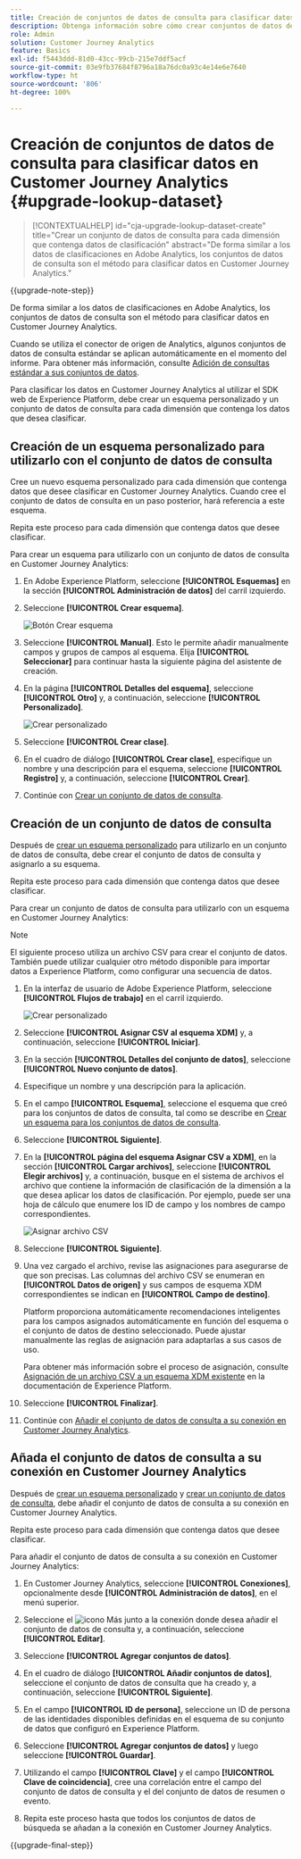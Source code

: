 ```yaml
---
title: Creación de conjuntos de datos de consulta para clasificar datos en Customer Journey Analytics
description: Obtenga información sobre cómo crear conjuntos de datos de consulta para clasificar datos en Customer Journey Analytics
role: Admin
solution: Customer Journey Analytics
feature: Basics
exl-id: f5443ddd-81d0-43cc-99cb-215e7ddf5acf
source-git-commit: 03e9fb37684f8796a18a76dc0a93c4e14e6e7640
workflow-type: ht
source-wordcount: '806'
ht-degree: 100%

---
```


# Creación de conjuntos de datos de consulta para clasificar datos en Customer Journey Analytics {#upgrade-lookup-dataset}

<!-- markdownlint-disable MD034 -->

>[!CONTEXTUALHELP]
>id="cja-upgrade-lookup-dataset-create"
>title="Crear un conjunto de datos de consulta para cada dimensión que contenga datos de clasificación"
>abstract="De forma similar a los datos de clasificaciones en Adobe Analytics, los conjuntos de datos de consulta son el método para clasificar datos en Customer Journey Analytics."

<!-- markdownlint-enable MD034 -->

{{upgrade-note-step}}

De forma similar a los datos de clasificaciones en Adobe Analytics, los conjuntos de datos de consulta son el método para clasificar datos en Customer Journey Analytics.

Cuando se utiliza el conector de origen de Analytics, algunos conjuntos de datos de consulta estándar se aplican automáticamente en el momento del informe. Para obtener más información, consulte [Adición de consultas estándar a sus conjuntos de datos](/help/connections/standard-lookups.md).

Para clasificar los datos en Customer Journey Analytics al utilizar el SDK web de Experience Platform, debe crear un esquema personalizado y un conjunto de datos de consulta para cada dimensión que contenga los datos que desea clasificar.

## Creación de un esquema personalizado para utilizarlo con el conjunto de datos de consulta

Cree un nuevo esquema personalizado para cada dimensión que contenga datos que desee clasificar en Customer Journey Analytics. Cuando cree el conjunto de datos de consulta en un paso posterior, hará referencia a este esquema.

Repita este proceso para cada dimensión que contenga datos que desee clasificar.

Para crear un esquema para utilizarlo con un conjunto de datos de consulta en Customer Journey Analytics:

1. En Adobe Experience Platform, seleccione **[!UICONTROL Esquemas]** en la sección **[!UICONTROL Administración de datos]** del carril izquierdo.

1. Seleccione **[!UICONTROL Crear esquema]**. 

   ![Botón Crear esquema](assets/schema-create.png)

1. Seleccione **[!UICONTROL Manual]**. Esto le permite añadir manualmente campos y grupos de campos al esquema. Elija **[!UICONTROL Seleccionar]** para continuar hasta la siguiente página del asistente de creación.

1. En la página **[!UICONTROL Detalles del esquema]**, seleccione **[!UICONTROL Otro]** y, a continuación, seleccione **[!UICONTROL Personalizado]**.

   ![Crear personalizado](assets/schema-custom.png)

1. Seleccione **[!UICONTROL Crear clase]**.

   <!-- add screenshot -->

1. En el cuadro de diálogo **[!UICONTROL Crear clase]**, especifique un nombre y una descripción para el esquema, seleccione **[!UICONTROL Registro]** y, a continuación, seleccione **[!UICONTROL Crear]**.

1. Continúe con [Crear un conjunto de datos de consulta](#create-a-lookup-dataset).

## Creación de un conjunto de datos de consulta

Después de [crear un esquema personalizado](#create-a-custom-schema-to-use-with-the-lookup-dataset) para utilizarlo en un conjunto de datos de consulta, debe crear el conjunto de datos de consulta y asignarlo a su esquema.

Repita este proceso para cada dimensión que contenga datos que desee clasificar.

Para crear un conjunto de datos de consulta para utilizarlo con un esquema en Customer Journey Analytics:

>[!NOTE]
>
>El siguiente proceso utiliza un archivo CSV para crear el conjunto de datos. También puede utilizar cualquier otro método disponible para importar datos a Experience Platform, como configurar una secuencia de datos.

1. En la interfaz de usuario de Adobe Experience Platform, seleccione **[!UICONTROL Flujos de trabajo]** en el carril izquierdo.

   ![Crear personalizado](assets/lookup-dataset-workflows.png)

1. Seleccione **[!UICONTROL Asignar CSV al esquema XDM]** y, a continuación, seleccione **[!UICONTROL Iniciar]**.

1. En la sección **[!UICONTROL Detalles del conjunto de datos]**, seleccione **[!UICONTROL Nuevo conjunto de datos]**.

1. Especifique un nombre y una descripción para la aplicación. 

1. En el campo **[!UICONTROL Esquema]**, seleccione el esquema que creó para los conjuntos de datos de consulta, tal como se describe en [Crear un esquema para los conjuntos de datos de consulta](#create-a-schema-for-lookup-datasets).

1. Seleccione **[!UICONTROL Siguiente]**.

1. En la **[!UICONTROL página del esquema Asignar CSV a XDM]**, en la sección **[!UICONTROL Cargar archivos]**, seleccione **[!UICONTROL Elegir archivos]** y, a continuación, busque en el sistema de archivos el archivo que contiene la información de clasificación de la dimensión a la que desea aplicar los datos de clasificación. Por ejemplo, puede ser una hoja de cálculo que enumere los ID de campo y los nombres de campo correspondientes. <!-- correct? How can I better explain what this file is?-->

   ![Asignar archivo CSV](assets/lookup-map-csv.png)

1. Seleccione **[!UICONTROL Siguiente]**.

1. Una vez cargado el archivo, revise las asignaciones para asegurarse de que son precisas. Las columnas del archivo CSV se enumeran en **[!UICONTROL Datos de origen]** y sus campos de esquema XDM correspondientes se indican en **[!UICONTROL Campo de destino]**.

   Platform proporciona automáticamente recomendaciones inteligentes para los campos asignados automáticamente en función del esquema o el conjunto de datos de destino seleccionado. Puede ajustar manualmente las reglas de asignación para adaptarlas a sus casos de uso.

   Para obtener más información sobre el proceso de asignación, consulte [Asignación de un archivo CSV a un esquema XDM existente](https://experienceleague.adobe.com/es/docs/experience-platform/ingestion/tutorials/map-csv/existing-schema) en la documentación de Experience Platform.

1. Seleccione **[!UICONTROL Finalizar]**.

1. Continúe con [Añadir el conjunto de datos de consulta a su conexión en Customer Journey Analytics](#add-the-lookup-dataset-to-your-connection-in-customer-journey-analytics).

## Añada el conjunto de datos de consulta a su conexión en Customer Journey Analytics

Después de [crear un esquema personalizado](#create-a-custom-schema-to-use-with-the-lookup-dataset) y [crear un conjunto de datos de consulta](#create-a-lookup-dataset), debe añadir el conjunto de datos de consulta a su conexión en Customer Journey Analytics.

Repita este proceso para cada dimensión que contenga datos que desee clasificar.

Para añadir el conjunto de datos de consulta a su conexión en Customer Journey Analytics:

1. En Customer Journey Analytics, seleccione **[!UICONTROL Conexiones]**, opcionalmente desde **[!UICONTROL Administración de datos]**, en el menú superior.

1. Seleccione el ![icono Más](assets/More.svg) junto a la conexión donde desea añadir el conjunto de datos de consulta y, a continuación, seleccione **[!UICONTROL Editar]**.

   <!-- add screenshot -->

1. Seleccione **[!UICONTROL Agregar conjuntos de datos]**.

1. En el cuadro de diálogo **[!UICONTROL Añadir conjuntos de datos]**, seleccione el conjunto de datos de consulta que ha creado y, a continuación, seleccione **[!UICONTROL Siguiente]**.

1. En el campo **[!UICONTROL ID de persona]**, seleccione un ID de persona de las identidades disponibles definidas en el esquema de su conjunto de datos que configuró en Experience Platform. <!-- fill out other fields? -->

1. Seleccione **[!UICONTROL Agregar conjuntos de datos]** y luego seleccione **[!UICONTROL Guardar]**.

   <!-- is there a step right in between here where you select the dataset -->

1. Utilizando el campo **[!UICONTROL Clave]** y el campo **[!UICONTROL Clave de coincidencia]**, cree una correlación entre el campo del conjunto de datos de consulta y el del conjunto de datos de resumen o evento.

1. Repita este proceso hasta que todos los conjuntos de datos de búsqueda se añadan a la conexión en Customer Journey Analytics.

{{upgrade-final-step}}

